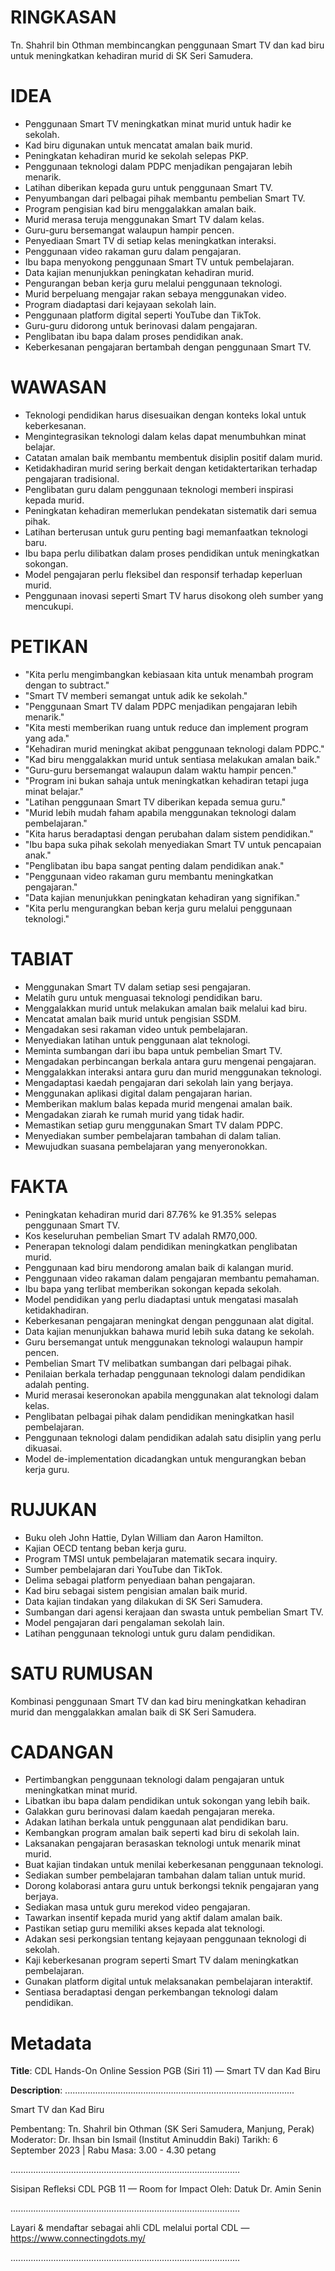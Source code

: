 # RINGKASAN
Tn. Shahril bin Othman membincangkan penggunaan Smart TV dan kad biru untuk meningkatkan kehadiran murid di SK Seri Samudera.

# IDEA
- Penggunaan Smart TV meningkatkan minat murid untuk hadir ke sekolah.
- Kad biru digunakan untuk mencatat amalan baik murid.
- Peningkatan kehadiran murid ke sekolah selepas PKP.
- Penggunaan teknologi dalam PDPC menjadikan pengajaran lebih menarik.
- Latihan diberikan kepada guru untuk penggunaan Smart TV.
- Penyumbangan dari pelbagai pihak membantu pembelian Smart TV.
- Program pengisian kad biru menggalakkan amalan baik.
- Murid merasa teruja menggunakan Smart TV dalam kelas.
- Guru-guru bersemangat walaupun hampir pencen.
- Penyediaan Smart TV di setiap kelas meningkatkan interaksi.
- Penggunaan video rakaman guru dalam pengajaran.
- Ibu bapa menyokong penggunaan Smart TV untuk pembelajaran.
- Data kajian menunjukkan peningkatan kehadiran murid.
- Pengurangan beban kerja guru melalui penggunaan teknologi.
- Murid berpeluang mengajar rakan sebaya menggunakan video.
- Program diadaptasi dari kejayaan sekolah lain.
- Penggunaan platform digital seperti YouTube dan TikTok.
- Guru-guru didorong untuk berinovasi dalam pengajaran.
- Penglibatan ibu bapa dalam proses pendidikan anak.
- Keberkesanan pengajaran bertambah dengan penggunaan Smart TV.

# WAWASAN
- Teknologi pendidikan harus disesuaikan dengan konteks lokal untuk keberkesanan.
- Mengintegrasikan teknologi dalam kelas dapat menumbuhkan minat belajar.
- Catatan amalan baik membantu membentuk disiplin positif dalam murid.
- Ketidakhadiran murid sering berkait dengan ketidaktertarikan terhadap pengajaran tradisional.
- Penglibatan guru dalam penggunaan teknologi memberi inspirasi kepada murid.
- Peningkatan kehadiran memerlukan pendekatan sistematik dari semua pihak.
- Latihan berterusan untuk guru penting bagi memanfaatkan teknologi baru.
- Ibu bapa perlu dilibatkan dalam proses pendidikan untuk meningkatkan sokongan.
- Model pengajaran perlu fleksibel dan responsif terhadap keperluan murid.
- Penggunaan inovasi seperti Smart TV harus disokong oleh sumber yang mencukupi.

# PETIKAN
- "Kita perlu mengimbangkan kebiasaan kita untuk menambah program dengan to subtract."
- "Smart TV memberi semangat untuk adik ke sekolah."
- "Penggunaan Smart TV dalam PDPC menjadikan pengajaran lebih menarik."
- "Kita mesti memberikan ruang untuk reduce dan implement program yang ada."
- "Kehadiran murid meningkat akibat penggunaan teknologi dalam PDPC."
- "Kad biru menggalakkan murid untuk sentiasa melakukan amalan baik."
- "Guru-guru bersemangat walaupun dalam waktu hampir pencen."
- "Program ini bukan sahaja untuk meningkatkan kehadiran tetapi juga minat belajar."
- "Latihan penggunaan Smart TV diberikan kepada semua guru."
- "Murid lebih mudah faham apabila menggunakan teknologi dalam pembelajaran."
- "Kita harus beradaptasi dengan perubahan dalam sistem pendidikan."
- "Ibu bapa suka pihak sekolah menyediakan Smart TV untuk pencapaian anak."
- "Penglibatan ibu bapa sangat penting dalam pendidikan anak."
- "Penggunaan video rakaman guru membantu meningkatkan pengajaran."
- "Data kajian menunjukkan peningkatan kehadiran yang signifikan."
- "Kita perlu mengurangkan beban kerja guru melalui penggunaan teknologi."

# TABIAT
- Menggunakan Smart TV dalam setiap sesi pengajaran.
- Melatih guru untuk menguasai teknologi pendidikan baru.
- Menggalakkan murid untuk melakukan amalan baik melalui kad biru.
- Mencatat amalan baik murid untuk pengisian SSDM.
- Mengadakan sesi rakaman video untuk pembelajaran.
- Menyediakan latihan untuk penggunaan alat teknologi.
- Meminta sumbangan dari ibu bapa untuk pembelian Smart TV.
- Mengadakan perbincangan berkala antara guru mengenai pengajaran.
- Menggalakkan interaksi antara guru dan murid menggunakan teknologi.
- Mengadaptasi kaedah pengajaran dari sekolah lain yang berjaya.
- Menggunakan aplikasi digital dalam pengajaran harian.
- Memberikan maklum balas kepada murid mengenai amalan baik.
- Mengadakan ziarah ke rumah murid yang tidak hadir.
- Memastikan setiap guru menggunakan Smart TV dalam PDPC.
- Menyediakan sumber pembelajaran tambahan di dalam talian.
- Mewujudkan suasana pembelajaran yang menyeronokkan.

# FAKTA
- Peningkatan kehadiran murid dari 87.76% ke 91.35% selepas penggunaan Smart TV.
- Kos keseluruhan pembelian Smart TV adalah RM70,000.
- Penerapan teknologi dalam pendidikan meningkatkan penglibatan murid.
- Penggunaan kad biru mendorong amalan baik di kalangan murid.
- Penggunaan video rakaman dalam pengajaran membantu pemahaman.
- Ibu bapa yang terlibat memberikan sokongan kepada sekolah.
- Model pendidikan yang perlu diadaptasi untuk mengatasi masalah ketidakhadiran.
- Keberkesanan pengajaran meningkat dengan penggunaan alat digital.
- Data kajian menunjukkan bahawa murid lebih suka datang ke sekolah.
- Guru bersemangat untuk menggunakan teknologi walaupun hampir pencen.
- Pembelian Smart TV melibatkan sumbangan dari pelbagai pihak.
- Penilaian berkala terhadap penggunaan teknologi dalam pendidikan adalah penting.
- Murid merasai keseronokan apabila menggunakan alat teknologi dalam kelas.
- Penglibatan pelbagai pihak dalam pendidikan meningkatkan hasil pembelajaran.
- Penggunaan teknologi dalam pendidikan adalah satu disiplin yang perlu dikuasai.
- Model de-implementation dicadangkan untuk mengurangkan beban kerja guru.

# RUJUKAN
- Buku oleh John Hattie, Dylan William dan Aaron Hamilton.
- Kajian OECD tentang beban kerja guru.
- Program TMSI untuk pembelajaran matematik secara inquiry.
- Sumber pembelajaran dari YouTube dan TikTok.
- Delima sebagai platform penyediaan bahan pengajaran.
- Kad biru sebagai sistem pengisian amalan baik murid.
- Data kajian tindakan yang dilakukan di SK Seri Samudera.
- Sumbangan dari agensi kerajaan dan swasta untuk pembelian Smart TV.
- Model pengajaran dari pengalaman sekolah lain.
- Latihan penggunaan teknologi untuk guru dalam pendidikan.

# SATU RUMUSAN
Kombinasi penggunaan Smart TV dan kad biru meningkatkan kehadiran murid dan menggalakkan amalan baik di SK Seri Samudera.

# CADANGAN
- Pertimbangkan penggunaan teknologi dalam pengajaran untuk meningkatkan minat murid.
- Libatkan ibu bapa dalam pendidikan untuk sokongan yang lebih baik.
- Galakkan guru berinovasi dalam kaedah pengajaran mereka.
- Adakan latihan berkala untuk penggunaan alat pendidikan baru.
- Kembangkan program amalan baik seperti kad biru di sekolah lain.
- Laksanakan pengajaran berasaskan teknologi untuk menarik minat murid.
- Buat kajian tindakan untuk menilai keberkesanan penggunaan teknologi.
- Sediakan sumber pembelajaran tambahan dalam talian untuk murid.
- Dorong kolaborasi antara guru untuk berkongsi teknik pengajaran yang berjaya.
- Sediakan masa untuk guru merekod video pengajaran.
- Tawarkan insentif kepada murid yang aktif dalam amalan baik.
- Pastikan setiap guru memiliki akses kepada alat teknologi.
- Adakan sesi perkongsian tentang kejayaan penggunaan teknologi di sekolah.
- Kaji keberkesanan program seperti Smart TV dalam meningkatkan pembelajaran.
- Gunakan platform digital untuk melaksanakan pembelajaran interaktif.
- Sentiasa beradaptasi dengan perkembangan teknologi dalam pendidikan.

# Metadata
**Title**: CDL Hands-On Online Session PGB (Siri 11) — Smart TV dan Kad Biru

**Description**: ...........................................................................................

Smart TV dan Kad Biru

Pembentang: Tn. Shahril bin Othman (SK Seri Samudera, Manjung, Perak)  
Moderator: Dr. Ihsan bin Ismail (Institut Aminuddin Baki)
Tarikh: 6 September 2023   |   Rabu
Masa: 3.00 - 4.30 petang

...........................................................................................

Sisipan Refleksi CDL PGB 11 — Room for Impact
Oleh: Datuk Dr. Amin Senin

...........................................................................................

Layari & mendaftar sebagai ahli CDL melalui portal CDL — https://www.connectingdots.my/

...........................................................................................